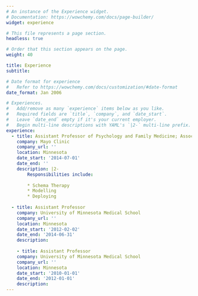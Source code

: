 ```yaml
---
# An instance of the Experience widget.
# Documentation: https://wowchemy.com/docs/page-builder/
widget: experience

# This file represents a page section.
headless: true

# Order that this section appears on the page.
weight: 40

title: Experience
subtitle:

# Date format for experience
#   Refer to https://wowchemy.com/docs/customization/#date-format
date_format: Jan 2006

# Experiences.
#   Add/remove as many `experience` items below as you like.
#   Required fields are `title`, `company`, and `date_start`.
#   Leave `date_end` empty if it's your current employer.
#   Begin multi-line descriptions with YAML's `|2-` multi-line prefix.
experience:
  - title: Assistant Professor of Psychology and Family Medicine; Associate Program Director, Family Medicine Residency Program
    company: Mayo Clinic
    company_url: ''
    location: Minnesota
    date_start: '2014-07-01'
    date_end: ''
    description: |2-
        Responsibilities include:
        
        * Schema Therapy
        * Modelling
        * Deploying
        
  - title: Assistant Professor
    company: University of Minnesota Medical School
    company_url: ''
    location: Minnesota
    date_start: '2012-02-02'
    date_end: '2014-06-31'
    description: 
    
    - title: Assistant Professor
    company: University of Minnesota Medical School
    company_url: ''
    location: Minnesota
    date_start: '2010-01-01'
    date_end: '2012-01-01'
    description: 
---
```

